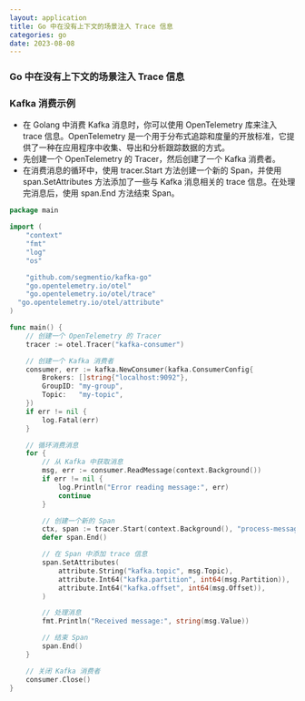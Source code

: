```yaml
---
layout: application
title: Go 中在没有上下文的场景注入 Trace 信息
categories: go
date: 2023-08-08
---
```

### Go 中在没有上下文的场景注入 Trace 信息

### Kafka 消费示例

- 在 Golang 中消费 Kafka 消息时，你可以使用 OpenTelemetry 库来注入 trace 信息。OpenTelemetry 是一个用于分布式追踪和度量的开放标准，它提供了一种在应用程序中收集、导出和分析跟踪数据的方式。
- 先创建一个 OpenTelemetry 的 Tracer，然后创建了一个 Kafka 消费者。
- 在消费消息的循环中，使用 tracer.Start 方法创建一个新的 Span，并使用 span.SetAttributes 方法添加了一些与 Kafka 消息相关的 trace 信息。在处理完消息后，使用 span.End 方法结束 Span。

```go
package main

import (
	"context"
	"fmt"
	"log"
	"os"

	"github.com/segmentio/kafka-go"
	"go.opentelemetry.io/otel"
	"go.opentelemetry.io/otel/trace"
  "go.opentelemetry.io/otel/attribute"
)

func main() {
	// 创建一个 OpenTelemetry 的 Tracer
	tracer := otel.Tracer("kafka-consumer")

	// 创建一个 Kafka 消费者
	consumer, err := kafka.NewConsumer(kafka.ConsumerConfig{
		Brokers: []string{"localhost:9092"},
		GroupID: "my-group",
		Topic:   "my-topic",
	})
	if err != nil {
		log.Fatal(err)
	}

	// 循环消费消息
	for {
		// 从 Kafka 中获取消息
		msg, err := consumer.ReadMessage(context.Background())
		if err != nil {
			log.Println("Error reading message:", err)
			continue
		}

		// 创建一个新的 Span
		ctx, span := tracer.Start(context.Background(), "process-message")
		defer span.End()

		// 在 Span 中添加 trace 信息
		span.SetAttributes(
			attribute.String("kafka.topic", msg.Topic),
			attribute.Int64("kafka.partition", int64(msg.Partition)),
			attribute.Int64("kafka.offset", int64(msg.Offset)),
		)

		// 处理消息
		fmt.Println("Received message:", string(msg.Value))

		// 结束 Span
		span.End()
	}

	// 关闭 Kafka 消费者
	consumer.Close()
}
```


